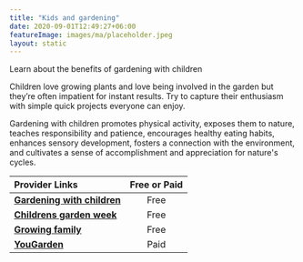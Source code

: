 ```yaml
---
title: "Kids and gardening"
date: 2020-09-01T12:49:27+06:00
featureImage: images/ma/placeholder.jpeg
layout: static
---
```


Learn about the benefits of gardening with children

Children love growing plants and love being involved in the garden but they’re often impatient for instant results. Try to capture their enthusiasm with simple quick projects everyone can enjoy. 

Gardening with children promotes physical activity, exposes them to nature, teaches responsibility and patience, encourages healthy eating habits, enhances sensory development, fosters a connection with the environment, and cultivates a sense of accomplishment and appreciation for nature's cycles.

| Provider Links      | Free or Paid  |  
| :-----------          | :--------------:      |  
| [**Gardening with children**](https://www.gardeningwithchildren.co.uk/family-zone/) | Free | 
| [**Childrens garden week**](https://www.childrensgardeningweek.co.uk/) | Free | 
| [**Growing family**](https://growingfamily.co.uk/gardening-with-children/gardening-for-kids-10-brilliant-garden-projects-to-do-with-children/) | Free | 
| [**YouGarden**](https://www.awin1.com/cread.php?awinmid=5686&awinaffid=1198638&ued=https%3A%2F%2Fwww.yougarden.com%2F%3Fsource%3DAFFWIN) | Paid | 
  

<br/><br/>






